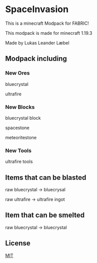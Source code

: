# SpaceInvasion
This is a minecraft Modpack for FABRIC!

This modpack is made for minecraft 1.19.3

Made by Lukas Leander Læbel

## Modpack including
### New Ores
bluecrystal

ultrafire

### New Blocks
bluecrystal block

spacestone

meteoritestone

### New Tools 
ultrafire tools

## Items that can be blasted
raw bluecrystal -> bluecrysal

raw ultrafire -> ultrafire ingot

## Item that can be smelted
raw bluecrystal -> bluecrystal

## License
[MIT](https://choosealicense.com/licenses/mit/)

